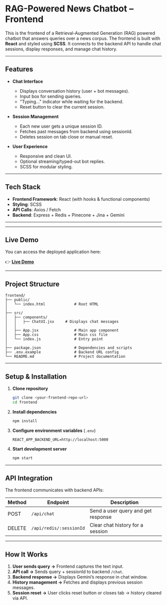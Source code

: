 
# RAG-Powered News Chatbot – Frontend

This is the frontend of a Retrieval-Augmented Generation (RAG) powered chatbot that answers queries over a news corpus.
The frontend is built with **React** and styled using **SCSS**. It connects to the backend API to handle chat sessions, display responses, and manage chat history.

---

## Features

* **Chat Interface**

  * Displays conversation history (user + bot messages).
  * Input box for sending queries.
  * "Typing..." indicator while waiting for the backend.
  * Reset button to clear the current session.

* **Session Management**

  * Each new user gets a unique session ID.
  * Fetches past messages from backend using sessionId.
  * Deletes session on tab close or manual reset.

* **User Experience**

  * Responsive and clean UI.
  * Optional streaming/typed-out bot replies.
  * SCSS for modular styling.

---

##  Tech Stack

* **Frontend Framework**: React (with hooks & functional components)
* **Styling**: SCSS
* **API Calls**: Axios / Fetch
* **Backend**: Express + Redis + Pinecone + Jina + Gemini

---

---
##  Live Demo

You can access the deployed application here:  

👉 [**Live Demo**](https://rag-based-news-chat-bot.netlify.app/)

---

## Project Structure

```
frontend/
├── public/
│   └── index.html             # Root HTML
│
├── src/
│   ├── components/
│   │   ├── ChatUI.jsx     # Displays chat messages
│   │   
│   ├── App.jsx                # Main app component
│   ├── App.css                # Main css file 
│   └── index.js               # Entry point
│
├── package.json               # Dependencies and scripts
├── .env.example               # Backend URL config
└── README.md                  # Project documentation
```

---

##  Setup & Installation

1. **Clone repository**

   ```bash
   git clone <your-frontend-repo-url>
   cd frontend
   ```

2. **Install dependencies**

   ```bash
   npm install
   ```

3. **Configure environment variables** (`.env`)

   ```env
   REACT_APP_BACKEND_URL=http://localhost:5000
   ```

4. **Start development server**

   ```bash
   npm start
   ```

---

##  API Integration

The frontend communicates with backend APIs:

| Method | Endpoint              | Description                        |
| ------ | --------------------- | ---------------------------------- |
| POST   | `/api/chat`               | Send a user query and get response |
| DELETE | `/api/redis/:sessionId` | Clear chat history for a session   |

---

##  How It Works

1. **User sends query →** Frontend captures the text input.
2. **API call →** Sends query + sessionId to backend `/chat`.
3. **Backend response →** Displays Gemini’s response in chat window.
4. **History management →** Fetches and displays previous session messages.
5. **Session reset →** User clicks reset button or closes tab → history cleared via API.

